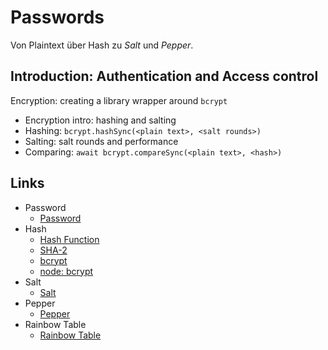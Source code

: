 # Passwords

Von Plaintext über Hash zu _Salt_ und _Pepper_.

## Introduction: Authentication and Access control
Encryption: creating a library wrapper around `bcrypt`
- Encryption intro: hashing and salting
- Hashing: `bcrypt.hashSync(<plain text>, <salt rounds>)`
- Salting: salt rounds and performance
- Comparing: `await bcrypt.compareSync(<plain text>, <hash>)`

## Links
- Password
  - [Password](https://en.wikipedia.org/wiki/Password)
- Hash
  - [Hash Function](https://en.wikipedia.org/wiki/Hash_function)
  - [SHA-2](https://en.wikipedia.org/wiki/SHA-2)
  - [bcrypt](https://en.wikipedia.org/wiki/Bcrypt)
  - [node: bcrypt](https://www.npmjs.com/package/bcrypt)
- Salt
  - [Salt](https://en.wikipedia.org/wiki/Salt_(cryptography))
- Pepper
  - [Pepper](https://en.wikipedia.org/wiki/Pepper_%28cryptography%29)
- Rainbow Table
  - [Rainbow Table](https://en.wikipedia.org/wiki/Rainbow_table)

